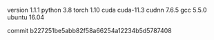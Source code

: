 version 1.1.1
python 3.8
torch 1.10
cuda cuda-11.3
cudnn 7.6.5
gcc 5.5.0
ubuntu 16.04

commit b227251be5abb82f58a66254a12234b5d5787408